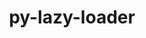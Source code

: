 ---
title: "py-lazy-loader"
layout: cache
categories: [package, develop]
meta: {"compilers": ["gcc@=11.1.0", "gcc@=11.4.0", "gcc@=9.4.0", "oneapi@=2024.2.1"], "num_specs": 30, "num_specs_by_stack": {"data-vis-sdk": 8, "e4s": 8, "e4s-neoverse-v2": 1, "e4s-neoverse_v1": 3, "e4s-oneapi": 9, "e4s-power": 1, "root": 30}, "oss": ["ubuntu20.04", "ubuntu22.04"], "platforms": ["linux"], "stacks": ["data-vis-sdk", "e4s", "e4s-neoverse-v2", "e4s-neoverse_v1", "e4s-oneapi", "e4s-power", "root"], "targets": ["neoverse_v1", "neoverse_v2", "ppc64le", "x86_64_v3"], "versions": ["0.4"]}
spec_details: [{"compiler": "gcc@=11.1.0", "hash": "24h456o7gidbaaptxioi3cwpt6ao3tuy", "os": "ubuntu20.04", "platform": "linux", "size": "-", "stacks": ["data-vis-sdk", "root"], "target": "x86_64_v3", "variants": ["build_system=python_pip"], "versions": ["0.4"]}, {"compiler": "oneapi@=2024.2.1", "hash": "3qgsulwejc56rq2lup52twloeu5t5jjf", "os": "ubuntu22.04", "platform": "linux", "size": "-", "stacks": ["e4s-oneapi", "root"], "target": "x86_64_v3", "variants": ["build_system=python_pip"], "versions": ["0.4"]}, {"compiler": "gcc@=11.4.0", "hash": "a7fweek6la2uxouux5t4hp5rovt7a2hg", "os": "ubuntu22.04", "platform": "linux", "size": "-", "stacks": ["e4s-neoverse-v2", "root"], "target": "neoverse_v2", "variants": ["build_system=python_pip"], "versions": ["0.4"]}, {"compiler": "gcc@=11.4.0", "hash": "aabe56sikjpphoehyh2dq2xbr4gkr6d6", "os": "ubuntu22.04", "platform": "linux", "size": "-", "stacks": ["e4s-neoverse_v1", "root"], "target": "neoverse_v1", "variants": ["build_system=python_pip"], "versions": ["0.4"]}, {"compiler": "gcc@=11.4.0", "hash": "bmnvxw5jpan3tyu54w36iuferbd4c34o", "os": "ubuntu22.04", "platform": "linux", "size": "-", "stacks": ["e4s", "root"], "target": "x86_64_v3", "variants": ["build_system=python_pip"], "versions": ["0.4"]}, {"compiler": "gcc@=11.1.0", "hash": "bmxp7emmohhlhfxtlksf4byub3zfyd3k", "os": "ubuntu20.04", "platform": "linux", "size": "-", "stacks": ["data-vis-sdk", "root"], "target": "x86_64_v3", "variants": ["build_system=python_pip"], "versions": ["0.4"]}, {"compiler": "oneapi@=2024.2.1", "hash": "d5ualan2ahdffyowoj5txw2hp3jsk3nu", "os": "ubuntu22.04", "platform": "linux", "size": "-", "stacks": ["e4s-oneapi", "root"], "target": "x86_64_v3", "variants": ["build_system=python_pip"], "versions": ["0.4"]}, {"compiler": "oneapi@=2024.2.1", "hash": "dth7cnim3udpubvqvijsla47enluja7o", "os": "ubuntu22.04", "platform": "linux", "size": "-", "stacks": ["e4s-oneapi", "root"], "target": "x86_64_v3", "variants": ["build_system=python_pip"], "versions": ["0.4"]}, {"compiler": "gcc@=11.4.0", "hash": "dyt2cfoznwdgn7s25obpnpupecdftyh6", "os": "ubuntu22.04", "platform": "linux", "size": "-", "stacks": ["e4s", "root"], "target": "x86_64_v3", "variants": ["build_system=python_pip"], "versions": ["0.4"]}, {"compiler": "gcc@=11.4.0", "hash": "e2dyztg6ved6vks2ufub7artjijlvy2r", "os": "ubuntu22.04", "platform": "linux", "size": "-", "stacks": ["e4s", "root"], "target": "x86_64_v3", "variants": ["build_system=python_pip"], "versions": ["0.4"]}, {"compiler": "gcc@=11.1.0", "hash": "g6kcsv46tq7nhzmquulbyhenmw6unqt2", "os": "ubuntu20.04", "platform": "linux", "size": "-", "stacks": ["data-vis-sdk", "root"], "target": "x86_64_v3", "variants": ["build_system=python_pip"], "versions": ["0.4"]}, {"compiler": "oneapi@=2024.2.1", "hash": "gauzwtlfhzozlfboxn4idrpoesvdh646", "os": "ubuntu22.04", "platform": "linux", "size": "-", "stacks": ["e4s-oneapi", "root"], "target": "x86_64_v3", "variants": ["build_system=python_pip"], "versions": ["0.4"]}, {"compiler": "gcc@=11.1.0", "hash": "gkfvz5jvyoegfvggx3uzwzsjfb22b6si", "os": "ubuntu20.04", "platform": "linux", "size": "-", "stacks": ["data-vis-sdk", "root"], "target": "x86_64_v3", "variants": ["build_system=python_pip"], "versions": ["0.4"]}, {"compiler": "gcc@=11.1.0", "hash": "hsezfuii5sw2p764cloww7azhh4tep6x", "os": "ubuntu20.04", "platform": "linux", "size": "-", "stacks": ["data-vis-sdk", "root"], "target": "x86_64_v3", "variants": ["build_system=python_pip"], "versions": ["0.4"]}, {"compiler": "oneapi@=2024.2.1", "hash": "ibezziztfkgavbxejqjuenogjxigw6wz", "os": "ubuntu22.04", "platform": "linux", "size": "-", "stacks": ["e4s-oneapi", "root"], "target": "x86_64_v3", "variants": ["build_system=python_pip"], "versions": ["0.4"]}, {"compiler": "oneapi@=2024.2.1", "hash": "ido3ow6nzq2nyxsp3grsnxrudv5rnapv", "os": "ubuntu22.04", "platform": "linux", "size": "-", "stacks": ["e4s-oneapi", "root"], "target": "x86_64_v3", "variants": ["build_system=python_pip"], "versions": ["0.4"]}, {"compiler": "oneapi@=2024.2.1", "hash": "jds4sp3oxf6g2hh36olbpsuz6syt2qdc", "os": "ubuntu22.04", "platform": "linux", "size": "-", "stacks": ["e4s-oneapi", "root"], "target": "x86_64_v3", "variants": ["build_system=python_pip"], "versions": ["0.4"]}, {"compiler": "gcc@=11.4.0", "hash": "joeprt57szliedldg2ttq6pbw6l7s36g", "os": "ubuntu22.04", "platform": "linux", "size": "-", "stacks": ["e4s-neoverse_v1", "root"], "target": "neoverse_v1", "variants": ["build_system=python_pip"], "versions": ["0.4"]}, {"compiler": "gcc@=11.4.0", "hash": "jpnamg4cebcs3vyvwlb545vermhskeow", "os": "ubuntu22.04", "platform": "linux", "size": "-", "stacks": ["e4s", "root"], "target": "x86_64_v3", "variants": ["build_system=python_pip"], "versions": ["0.4"]}, {"compiler": "oneapi@=2024.2.1", "hash": "kt2mo3m3mlqqv4u3my5ad2n23uqr5ve5", "os": "ubuntu22.04", "platform": "linux", "size": "-", "stacks": ["e4s-oneapi", "root"], "target": "x86_64_v3", "variants": ["build_system=python_pip"], "versions": ["0.4"]}, {"compiler": "gcc@=11.4.0", "hash": "pg2kr4apsclppm64y34szjtnprp5ruw5", "os": "ubuntu22.04", "platform": "linux", "size": "-", "stacks": ["e4s-neoverse_v1", "root"], "target": "neoverse_v1", "variants": ["build_system=python_pip"], "versions": ["0.4"]}, {"compiler": "oneapi@=2024.2.1", "hash": "rfov6ffymtvjif4l7qlfqdnru4gdmq3m", "os": "ubuntu22.04", "platform": "linux", "size": "-", "stacks": ["e4s-oneapi", "root"], "target": "x86_64_v3", "variants": ["build_system=python_pip"], "versions": ["0.4"]}, {"compiler": "gcc@=11.4.0", "hash": "rt4o7y2aludxlzwvq3kvuvvieoox3d2u", "os": "ubuntu22.04", "platform": "linux", "size": "-", "stacks": ["e4s", "root"], "target": "x86_64_v3", "variants": ["build_system=python_pip"], "versions": ["0.4"]}, {"compiler": "gcc@=11.4.0", "hash": "tdxbcc5npdnnjscfxfxyo5wy5sc6ffp5", "os": "ubuntu22.04", "platform": "linux", "size": "-", "stacks": ["e4s", "root"], "target": "x86_64_v3", "variants": ["build_system=python_pip"], "versions": ["0.4"]}, {"compiler": "gcc@=11.1.0", "hash": "vzpreehneg3vc5adz2wrjpgepumbg5di", "os": "ubuntu20.04", "platform": "linux", "size": "-", "stacks": ["data-vis-sdk", "root"], "target": "x86_64_v3", "variants": ["build_system=python_pip"], "versions": ["0.4"]}, {"compiler": "gcc@=11.1.0", "hash": "ycfphbe7wyfng24x7uj5gfu3ldszv5xn", "os": "ubuntu20.04", "platform": "linux", "size": "-", "stacks": ["data-vis-sdk", "root"], "target": "x86_64_v3", "variants": ["build_system=python_pip"], "versions": ["0.4"]}, {"compiler": "gcc@=11.4.0", "hash": "ypflbpydytx2wufso4o57euyphen2wh3", "os": "ubuntu22.04", "platform": "linux", "size": "-", "stacks": ["e4s", "root"], "target": "x86_64_v3", "variants": ["build_system=python_pip"], "versions": ["0.4"]}, {"compiler": "gcc@=9.4.0", "hash": "ywxc26uw6iwfmt6os5tsekpnyxpgrfoc", "os": "ubuntu20.04", "platform": "linux", "size": "-", "stacks": ["e4s-power", "root"], "target": "ppc64le", "variants": ["build_system=python_pip"], "versions": ["0.4"]}, {"compiler": "gcc@=11.1.0", "hash": "z6uwoszuapxareiolai42o3aoalhjgkh", "os": "ubuntu20.04", "platform": "linux", "size": "-", "stacks": ["data-vis-sdk", "root"], "target": "x86_64_v3", "variants": ["build_system=python_pip"], "versions": ["0.4"]}, {"compiler": "gcc@=11.4.0", "hash": "zd2nluioc7vo327exls6qjfsevj5ybsl", "os": "ubuntu22.04", "platform": "linux", "size": "-", "stacks": ["e4s", "root"], "target": "x86_64_v3", "variants": ["build_system=python_pip"], "versions": ["0.4"]}]
---